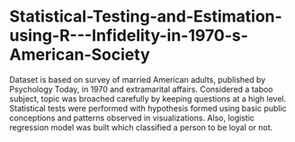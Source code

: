 # Statistical-Testing-and-Estimation-using-R---Infidelity-in-1970-s-American-Society
Dataset is based on survey of married American adults, published by Psychology Today, in 1970  and extramarital affairs.  Considered a taboo subject, topic was broached carefully by keeping questions at a high level.  Statistical tests were performed with hypothesis formed using basic public conceptions and patterns observed in visualizations. Also, logistic regression model was built which classified a person to be loyal or not.
